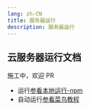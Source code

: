 ```yaml
---
lang: zh-CN
title: 服务器运行
description: 服务器运行
---
```


## 云服务器运行文档

施工中，欢迎 PR

- 运行[参看本地运行-npm](./local.md)
- 自动运行[参看菜鸟教程](https://www.runoob.com/linux/linux-comm-crontab.html)
